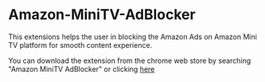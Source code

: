 # Amazon-MiniTV-AdBlocker

This extensions helps the user in blocking the Amazon Ads on Amazon Mini TV platform for smooth content experience.

You can download the extension from the chrome web store by searching "Amazon MiniTV AdBlocker" or clicking [here](https://chrome.google.com/webstore/detail/amazon-minitv-adblocker/nlkkhdidnadclaajbpmhihbeccellili)
